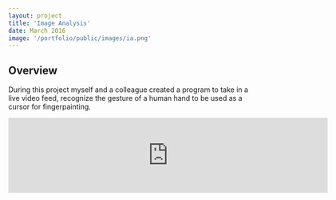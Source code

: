 ```yaml
---
layout: project
title: 'Image Analysis'
date: March 2016
image: '/portfolio/public/images/ia.png'
---
```


## Overview
During this project myself and a colleague created a program to take in a live video feed, recognize the gesture of a human hand to be used as a cursor for fingerpainting.

<iframe src=https://youtu.be/zu6un1K--iY frameborder="0"  align="middle"  play="false" width="640" allowfullscreen/>

<item name="linkText">
  <embed
      width="420" height="345"
      src=https://youtu.be/zu6un1K--iY
      type="application/x-shockwave-flash">
  </embed>
</item>

<!--https://youtu.be/KL_vttfEQBo-->

### Topic 2
Placeholder.

